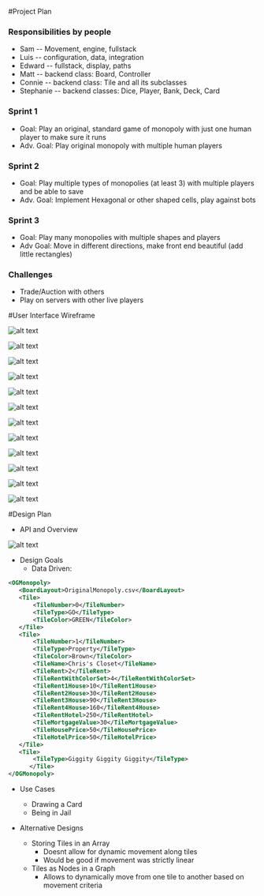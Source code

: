 #Project Plan

### Responsibilities by people 
- Sam -- Movement, engine, fullstack
- Luis -- configuration, data, integration
- Edward -- fullstack, display, paths
- Matt -- backend class: Board, Controller
- Connie -- backend class: Tile and all its subclasses
- Stephanie -- backend classes: Dice, Player, Bank, Deck, Card

### Sprint 1
- Goal: Play an original, standard game of monopoly with just one human player to make sure it runs 
- Adv. Goal: Play original monopoly with multiple human players
### Sprint 2
- Goal: Play multiple types of monopolies (at least 3) with multiple players and be able to save
- Adv. Goal: Implement Hexagonal or other shaped cells, play against bots
### Sprint 3
- Goal: Play many monopolies with multiple shapes and players
- Adv Goal: Move in different directions, make front end beautiful (add little rectangles)
### Challenges
- Trade/Auction with others
- Play on servers with other live players

#User Interface Wireframe

![alt text](https://coursework.cs.duke.edu/compsci307_2019spring/monopoly_team05/raw/master/data/Frame1.png "Frame 1")

![alt text](https://coursework.cs.duke.edu/compsci307_2019spring/monopoly_team05/raw/master/data/Frame2.png "Frame 2")

![alt text](https://coursework.cs.duke.edu/compsci307_2019spring/monopoly_team05/raw/master/data/Frame3.png "Frame 3")

![alt text](https://coursework.cs.duke.edu/compsci307_2019spring/monopoly_team05/raw/master/data/Frame4.png "Frame 4")

![alt text](https://coursework.cs.duke.edu/compsci307_2019spring/monopoly_team05/raw/master/data/Frame5.png "Frame 5")

![alt text](https://coursework.cs.duke.edu/compsci307_2019spring/monopoly_team05/raw/master/data/Frame6.png "Frame 6")

![alt text](https://coursework.cs.duke.edu/compsci307_2019spring/monopoly_team05/raw/master/data/Frame7.png "Frame 7")

![alt text](https://coursework.cs.duke.edu/compsci307_2019spring/monopoly_team05/raw/master/data/Frame8.png "Frame 8")

![alt text](https://coursework.cs.duke.edu/compsci307_2019spring/monopoly_team05/raw/master/data/Frame9.png "Frame 9")

![alt text](https://coursework.cs.duke.edu/compsci307_2019spring/monopoly_team05/raw/master/data/Frame10.png "Frame 10")

![alt text](https://coursework.cs.duke.edu/compsci307_2019spring/monopoly_team05/raw/master/data/Frame11.png "Frame 11")

![alt text](https://coursework.cs.duke.edu/compsci307_2019spring/monopoly_team05/raw/master/data/Frame12.png "Frame 12")


#Design Plan

* API and Overview

![alt text](https://coursework.cs.duke.edu/compsci307_2019spring/monopoly_team05/blob/master/doc/api/initial_uml_overview.png)

* Design Goals
    * Data Driven:
 ```xml
 <OGMonopoly>
    <BoardLayout>OriginalMonopoly.csv</BoardLayout>
    <Tile>
        <TileNumber>0</TileNumber>
        <TileType>GO</TileType>
        <TileColor>GREEN</TileColor>
    </Tile>
    <Tile>
        <TileNumber>1</TileNumber>
        <TileType>Property</TileType>
        <TileColor>Brown</TileColor>
        <TileName>Chris's Closet</TileName>
        <TileRent>2</TileRent>
        <TileRentWithColorSet>4</TileRentWithColorSet>
        <TileRent1House>10</TileRent1House>
        <TileRent2House>30</TileRent2House>
        <TileRent3House>90</TileRent3House>
        <TileRent4House>160</TileRent4House>
        <TileRentHotel>250</TileRentHotel>
        <TileMortgageValue>30</TileMortgageValue>
        <TileHousePrice>50</TileHousePrice>
        <TileHotelPrice>50</TileHotelPrice>
    </Tile>
    <Tile>
        <TileType>Giggity Giggity Giggity</TileType>
       </Tile>
</OGMonopoly>
``` 
* Use Cases
    * Drawing a Card
    * Being in Jail
    
* Alternative Designs
    * Storing Tiles in an Array
        * Doesnt allow for dynamic movement along tiles
        * Would be good if movement was strictly linear
    * Tiles as Nodes in a Graph
        * Allows to dynamically move from one tile to another based on movement criteria